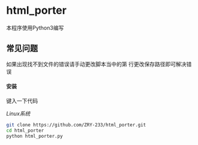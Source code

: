 # html_porter
本程序使用Python3编写


## 常见问题
如果出现找不到文件的错误请手动更改脚本当中的第
行更改保存路径即可解决错误

#### 安装
键入一下代码

*Linux系统*

```bash
git clone https://github.com/ZRY-233/html_porter.git
cd html_porter
python html_porter.py
```
